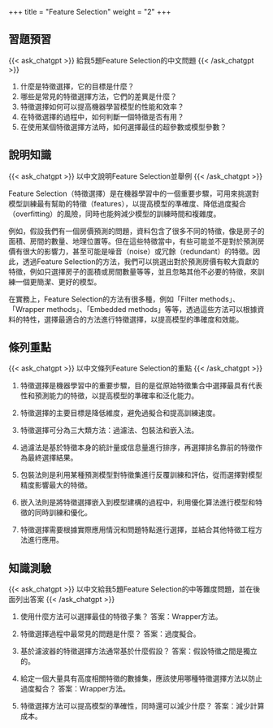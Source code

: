 +++
title = "Feature Selection"
weight = "2"
+++
## 習題預習
{{< ask_chatgpt >}}
給我5題Feature Selection的中文問題
{{< /ask_chatgpt >}}

1. 什麼是特徵選擇，它的目標是什麼？
2. 哪些是常見的特徵選擇方法，它們的差異是什麼？
3. 特徵選擇如何可以提高機器學習模型的性能和效率？
4. 在特徵選擇的過程中，如何判斷一個特徵是否有用？
5. 在使用某個特徵選擇方法時，如何選擇最佳的超參數或模型參數？   

## 說明知識
{{< ask_chatgpt >}}
以中文說明Feature Selection並舉例
{{< /ask_chatgpt >}}

Feature Selection（特徵選擇）是在機器學習中的一個重要步驟，可用來挑選對模型訓練最有幫助的特徵（features），以提高模型的準確度、降低過度擬合（overfitting）的風險，同時也能夠減少模型的訓練時間和複雜度。

例如，假設我們有一個房價預測的問題，資料包含了很多不同的特徵，像是房子的面積、房間的數量、地理位置等。但在這些特徵當中，有些可能並不是對於預測房價有很大的影響力，甚至可能是噪音（noise）或冗餘（redundant）的特徵。因此，透過Feature Selection的方法，我們可以挑選出對於預測房價有較大貢獻的特徵，例如只選擇房子的面積或房間數量等等，並且忽略其他不必要的特徵，來訓練一個更簡潔、更好的模型。

在實務上，Feature Selection的方法有很多種，例如「Filter methods」、「Wrapper methods」、「Embedded methods」等等，透過這些方法可以根據資料的特性，選擇最適合的方法進行特徵選擇，以提高模型的準確度和效能。   

## 條列重點
{{< ask_chatgpt >}}
以中文條列Feature Selection的重點
{{< /ask_chatgpt >}}

1. 特徵選擇是機器學習中的重要步驟，目的是從原始特徵集合中選擇最具有代表性和預測能力的特徵，以提高模型的準確率和泛化能力。

2. 特徵選擇的主要目標是降低維度，避免過擬合和提高訓練速度。

3. 特徵選擇可分為三大類方法：過濾法、包裝法和嵌入法。

4. 過濾法是基於特徵本身的統計量或信息量進行排序，再選擇排名靠前的特徵作為最終選擇結果。

5. 包裝法則是利用某種預測模型對特徵集進行反覆訓練和評估，從而選擇對模型精度影響最大的特徵。

6. 嵌入法則是將特徵選擇嵌入到模型建構的過程中，利用優化算法進行模型和特徵的同時訓練和優化。

7. 特徵選擇需要根據實際應用情況和問題特點進行選擇，並結合其他特徵工程方法進行應用。   

## 知識測驗
{{< ask_chatgpt >}}
以中文給我5題Feature Selection的中等難度問題，並在後面列出答案
{{< /ask_chatgpt >}}

1. 使用什麼方法可以選擇最佳的特徵子集？
答案：Wrapper方法。

2. 特徵選擇過程中最常見的問題是什麼？
答案：過度擬合。

3. 基於濾波器的特徵選擇方法通常基於什麼假設？
答案：假設特徵之間是獨立的。

4. 給定一個大量具有高度相關特徵的數據集，應該使用哪種特徵選擇方法以防止過度擬合？
答案：Wrapper方法。

5. 特徵選擇方法可以提高模型的準確性，同時還可以減少什麼？
答案：減少計算成本。   

